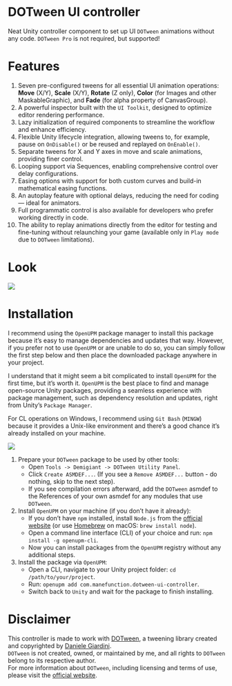 # DOTween UI controller

Neat Unity controller component to set up UI `DOTween` animations without any code. `DOTween Pro` is not required, but supported!

# Features

1. Seven pre-configured tweens for all essential UI animation operations: **Move** (X/Y), **Scale** (X/Y), 
**Rotate** (Z only), **Color** (for Images and other MaskableGraphic), and **Fade** 
(for alpha property of CanvasGroup).
1. A powerful inspector built with the `UI Toolkit`, designed to optimize editor rendering performance.
1. Lazy initialization of required components to streamline the workflow and enhance efficiency.
1. Flexible Unity lifecycle integration, allowing tweens to, for example, pause on `OnDisable()` 
or be reused and replayed on `OnEnable()`.
1. Separate tweens for X and Y axes in move and scale animations, providing finer control.
1. Looping support via Sequences, enabling comprehensive control over delay configurations.
1. Easing options with support for both custom curves and build-in mathematical easing functions.
1. An autoplay feature with optional delays, reducing the need for coding — ideal for animators.
1. Full programmatic control is also available for developers who prefer working directly in code.
1. The ability to replay animations directly from the editor for testing and fine-tuning without 
relaunching your game (available only in `Play mode` due to `DOTween` limitations).

# Look

![](https://raw.githubusercontent.com/wiki/ManeFunction/DOTween-UI-controller/main.png)

# Installation

I recommend using the `OpenUPM` package manager to install this package because it’s easy to manage dependencies 
and updates that way. However, if you prefer not to use `OpenUPM` or are unable to do so, you can simply follow 
the first step below and then place the downloaded package anywhere in your project.

I understand that it might seem a bit complicated to install `OpenUPM` for the first time, but it’s worth it.
`OpenUPM` is the best place to find and manage open-source Unity packages, providing a seamless experience 
with package management, such as dependency resolution and updates, right from Unity’s `Package Manager`.

For CL operations on Windows, I recommend using `Git Bash` (`MINGW`) because it provides a Unix-like environment 
and there’s a good chance it’s already installed on your machine.

![](https://raw.githubusercontent.com/wiki/ManeFunction/DOTween-UI-controller/asmdef.png)

1. Prepare your `DOTween` package to be used by other tools:
   - Open `Tools -> Demigiant -> DOTween Utility Panel`.
   - Click `Create ASMDEF...`. (If you see a `Remove ASMDEF...` button - do nothing, skip to the next step).
   - If you see compilation errors afterward, add the `DOTween` asmdef to the References of your own asmdef 
   for any modules that use `DOTween`.
1. Install `OpenUPM` on your machine (if you don’t have it already):
   - If you don’t have `npm` installed, install `Node.js` from the [official website](https://nodejs.org) 
   (or use [Homebrew](https://brew.sh) on macOS: `brew install node`).
   - Open a command line interface (CLI) of your choice and run: `npm install -g openupm-cli`.
   - Now you can install packages from the `OpenUPM` registry without any additional steps.
1. Install the package via `OpenUPM`:
   - Open a CLI, navigate to your Unity project folder: `cd /path/to/your/project`.
   - Run: `openupm add com.manefunction.dotween-ui-controller`.
   - Switch back to `Unity` and wait for the package to finish installing.

# Disclaimer

This controller is made to work with [DOTween](https://assetstore.unity.com/packages/tools/animation/dotween-hotween-v2-27676), a tweening library created and copyrighted by [Daniele Giardini](http://blog.demigiant.com).  
`DOTween` is not created, owned, or maintained by me, and all rights to `DOTween` belong to its respective author.  
For more information about `DOTween`, including licensing and terms of use, please visit the [official website](http://dotween.demigiant.com/).
